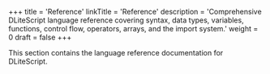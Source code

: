+++
title = 'Reference'
linkTitle = 'Reference'
description = 'Comprehensive DLiteScript language reference covering syntax, data types, variables, functions, control flow, operators, arrays, and the import system.'
weight = 0
draft = false
+++

This section contains the language reference documentation for DLiteScript.